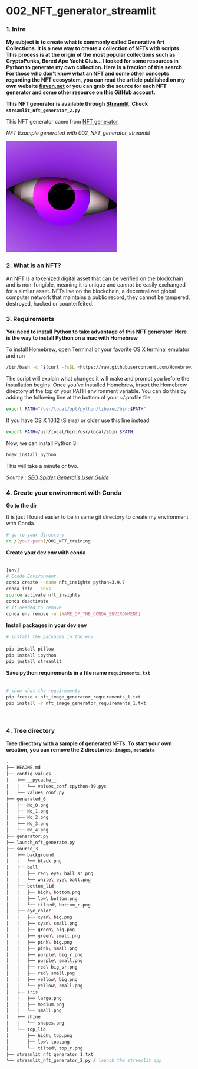 # 002_NFT_generator_streamlit

### 1. Intro

**My subject is to create what is commonly called Generative Art Collections. It is a new way to create a collection of NFTs with scripts. This process is at the origin of the most popular collections such as CryptoPunks, Bored Ape Yacht Club... I looked for some resources in Python to generate my own collection. Here is a fraction of this search. For those who don't know what an NFT and some other concepts regarding the NFT ecosystem, you can read the article published on my own website [flaven.net](https://flaven.fr/) or you can grab the source for each NFT generator and some other resource on this GitHub account.**

**This NFT generator is available through  [Streamlit](https://streamlit.io). Check `streamlit_nft_generator_2.py`**

This NFT generator came from [NFT generator](https://github.com/yoyoismee/NFT-generator)

*NFT Example generated with 002_NFT_generator_streamlit*

![NFT Example generated with 002_NFT_generator_streamlit](example_nft.png "NFT Example generated with 002_NFT_generator_streamlit")


### 2. What is an NFT?

An NFT is a tokenized digital asset that can be verified on the blockchain and is non-fungible, meaning it is unique and cannot be easily exchanged for a similar asset. NFTs live on the blockchain, a decentralized global computer network that maintains a public record, they cannot be tampered, destroyed, hacked or counterfeited.

### 3. Requirements

**You need to install Python to take advantage of this NFT generator. Here is the way to install Python on a mac with Homebrew**

To install Homebrew, open Terminal or your favorite OS X terminal emulator and run

```bash
/bin/bash -c "$(curl -fsSL <https://raw.githubusercontent.com/Homebrew/install/master/install.sh>)"
```

The script will explain what changes it will make and prompt you before the installation begins. Once you’ve installed Homebrew, insert the Homebrew directory at the top of your PATH environment variable. You can do this by adding the following line at the bottom of your ~/.profile file

```bash
export PATH="/usr/local/opt/python/libexec/bin:$PATH"
```

If you have OS X 10.12 (Sierra) or older use this line instead

```bash
export PATH=/usr/local/bin:/usr/local/sbin:$PATH
```

Now, we can install Python 3:

```bash
brew install python
```

This will take a minute or two.

*Source : [SEO Spider General's User Guide](https://docs.python-guide.org/starting/install3/osx/)*

### 4. Create your environment with Conda

**Go to the dir**

It is just I found easier to be in same git directory to create my environment with Conda.

```bash
# go to your directory
cd /[your-path]/001_NFT_training
```

**Create your dev env with conda**

```bash

[env]
# Conda Environment
conda create --name nft_insights python=3.9.7
conda info --envs
source activate nft_insights
conda deactivate
# if needed to remove
conda env remove -n [NAME_OF_THE_CONDA_ENVIRONMENT]

```

**Install packages in your dev env**

```bash
# install the packages in the env

pip install pillow
pip install ipython
pip jnstall streamlit

```

**Save python requirements in a file name `requirements.txt`**

```bash

# show what the requirements
pip freeze > nft_image_generator_requirements_1.txt
pip install -r nft_image_generator_requirements_1.txt




```

### 4. Tree directory

**Tree directory with a sample of generated NFTs. To start your own creation, you can remove the 2 directories: `images`, `metadata`**

```bash
.
├── README.md
├── config_values
│   ├── __pycache__
│   │   └── values_conf.cpython-39.pyc
│   └── values_conf.py
├── generated_6
│   ├── No_0.png
│   ├── No_1.png
│   ├── No_2.png
│   ├── No_3.png
│   └── No_4.png
├── generator.py
├── launch_nft_generate.py
├── source_3
│   ├── background
│   │   └── black.png
│   ├── ball
│   │   ├── red\ eye\ ball_sr.png
│   │   └── white\ eye\ ball.png
│   ├── bottom_lid
│   │   ├── high\ bottom.png
│   │   ├── low\ bottom.png
│   │   └── tilted\ bottom_r.png
│   ├── eye_color
│   │   ├── cyan\ big.png
│   │   ├── cyan\ small.png
│   │   ├── green\ big.png
│   │   ├── green\ small.png
│   │   ├── pink\ big.png
│   │   ├── pink\ small.png
│   │   ├── purple\ big_r.png
│   │   ├── purple\ small.png
│   │   ├── red\ big_sr.png
│   │   ├── red\ small.png
│   │   ├── yellow\ big.png
│   │   └── yellow\ small.png
│   ├── iris
│   │   ├── large.png
│   │   ├── medium.png
│   │   └── small.png
│   ├── shine
│   │   └── shapes.png
│   └── top_lid
│       ├── high\ top.png
│       ├── low\ top.png
│       └── tilted\ top_r.png
├── streamlit_nft_generator_1.txt
└── streamlit_nft_generator_2.py # launch the streamlit app
```


